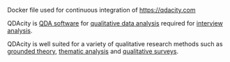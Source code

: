 Docker file used for continuous integration of https://qdacity.com

QDAcity is [QDA software](https://qdacity.com/qda-software) for [qualitative data analysis](https://qdacity.com/qualitative-data-analysis/) required for [interview analysis](https://qdacity.com/interview-analysis/).

QDAcity is well suited for a variety of qualitative research methods such as [grounded theory](https://qdacity.com/grounded-theory/), [thematic analysis](https://qdacity.com/thematic-analysis/) and [qualitative surveys](https://qdacity.com/qualitative-survey/).
